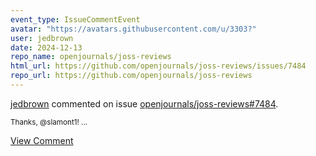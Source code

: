 ```yaml
---
event_type: IssueCommentEvent
avatar: "https://avatars.githubusercontent.com/u/3303?"
user: jedbrown
date: 2024-12-13
repo_name: openjournals/joss-reviews
html_url: https://github.com/openjournals/joss-reviews/issues/7484
repo_url: https://github.com/openjournals/joss-reviews
---
```


<a href='https://github.com/jedbrown' target='_blank'>jedbrown</a> commented on issue <a href='https://github.com/openjournals/joss-reviews/issues/7484' target='_blank'>openjournals/joss-reviews#7484</a>.

<small>Thanks, @slamont1!...</small>

<a href='https://github.com/openjournals/joss-reviews/issues/7484' target='_blank'>View Comment</a>